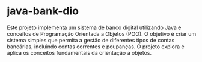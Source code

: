 # java-bank-dio
Este projeto implementa um sistema de banco digital utilizando Java e conceitos de Programação Orientada a Objetos (POO). O objetivo é criar um sistema simples que permita a gestão de diferentes tipos de contas bancárias, incluindo contas correntes e poupanças. O projeto explora e aplica os conceitos fundamentais da orientação a objetos.
